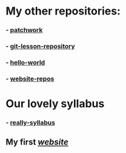 # My other repositories:

### - [patchwork](https://github.com/abelkalamar/patchwork.git)

### - [git-lesson-repository](https://github.com/abelkalamar/git-lesson-repository.git)

### - [hello-world](https://github.com/abelkalamar/hello-world.git)

### - [website-repos](https://github.com/abelkalamar/abelkalamar.github.io.git)


# Our lovely syllabus

### - [really-syllabus](https://github.com/green-fox-academy/really-syllabus.git)

## My first _[website](https://abelkalamar.github.io/)_
